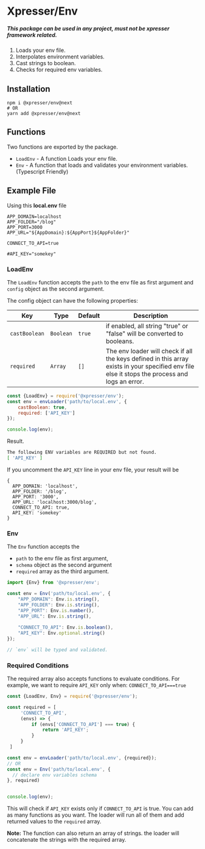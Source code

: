 # Xpresser/Env
##### This package can be used in any project, must not be xpresser framework related.

1. Loads your env file.
2. Interpolates environment variables.
3. Cast strings to boolean.
4. Checks for required env variables.


## Installation
```shell
npm i @xpresser/env@next
# OR
yarn add @xpresser/env@next
```

## Functions
Two functions are exported by the package.

- `LoadEnv` - A function Loads your env file.
- `Env` - A function that loads and validates your environment variables. (Typescript Friendly)

## Example File
Using this **local.env** file
```dotenv
APP_DOMAIN=localhost
APP_FOLDER="/blog"
APP_PORT=3000
APP_URL="${AppDomain}:${AppPort}${AppFolder}"

CONNECT_TO_API=true

#API_KEY="somekey"
```

### LoadEnv
The `LoadEnv` function accepts the `path` to the env file as first argument and `config` object as the second argument.

The config object can have the following properties:

| Key           | Type      | Default | Description                                                                                                                                    |
|---------------|-----------|---------|------------------------------------------------------------------------------------------------------------------------------------------------|
| `castBoolean` | `Boolean` | `true`  | if enabled, all string "true" or "false" will be converted to booleans.                                                                        |
| `required`    | `Array`   | `[]`    | The env loader will check if all the keys defined in this array exists in your specified env file else it stops the process and logs an error. |


```javascript
const {LoadEnv} = require('@xpresser/env');
const env = envLoader('path/to/local.env', {
    castBoolean: true,
    required: ['API_KEY']
});

console.log(env);
```
Result.
```sh
The following ENV variables are REQUIRED but not found.
[ 'API_KEY' ]
```
If you uncomment the `API_KEY` line in your env file, your result will be
```
{
  APP_DOMAIN: 'localhost',
  APP_FOLDER: '/blog',
  APP_PORT: '3000',
  APP_URL: 'localhost:3000/blog',
  CONNECT_TO_API: true,
  API_KEY: 'somekey'
}
```

### Env
The `Env` function accepts the
  - `path` to the env file as first argument, 
  - `schema` object as the second argument 
  - `required` array as the third argument.

```typescript
import {Env} from '@xpresser/env';

const env = Env('path/to/local.env', {
    "APP_DOMAIN": Env.is.string(),
    "APP_FOLDER": Env.is.string(),
    "APP_PORT": Env.is.number(),
    "APP_URL": Env.is.string(),
    
    "CONNECT_TO_API": Env.is.boolean(),
    "API_KEY": Env.optional.string()
});

// `env` will be typed and validated.
```

### Required Conditions
The required array also accepts functions to evaluate conditions.
For example, we want to require `API_KEY` only when: `CONNECT_TO_API===true`
```javascript
const {LoadEnv, Env} = require('@xpresser/env');

const required = [
     'CONNECT_TO_API',
     (envs) => {
         if (envs['CONNECT_TO_API'] === true) {
             return 'API_KEY';
         }
     }   
 ]

const env = envLoader('path/to/local.env', {required});
// OR
const env = Env('path/to/local.env', {
  // declare env variables schema
}, required)


console.log(env);
```
This will check if `API_KEY` exists only if `CONNECT_TO_API` is true.
You can add as many functions as you want. The loader will run all of them and add returned values to the `required` array.

**Note:** The function can also return an array of strings. the loader will concatenate the strings with the required array.
